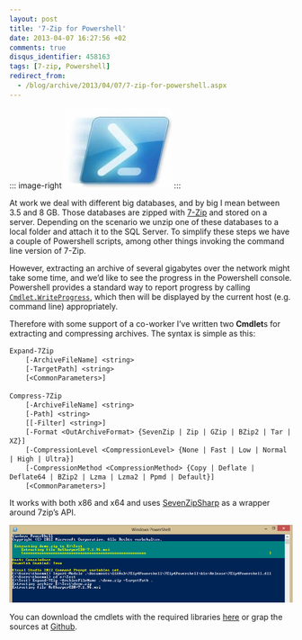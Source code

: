 ```yaml
---
layout: post
title: '7-Zip for Powershell'
date: 2013-04-07 16:27:56 +02
comments: true
disqus_identifier: 458163
tags: [7-zip, Powershell]
redirect_from:
  - /blog/archive/2013/04/07/7-zip-for-powershell.aspx
---
```


::: image-right
![powershell\_logo](/files/archive/powershell_logo.jpg "powershell_logo")
:::

At work we deal with different big databases, and by big I mean between 3.5 and 8 GB. Those databases are zipped with [7-Zip](http://7-zip.org/) and stored on a server. Depending on the scenario we unzip one of these databases to a local folder and attach it to the SQL Server. To simplify these steps we have a couple of Powershell scripts, among other things invoking the command line version of 7-Zip.

However, extracting an archive of several gigabytes over the network might take some time, and we’d like to see the progress in the Powershell console. Powershell provides a standard way to report progress by calling [`Cmdlet.WriteProgress`](http://msdn.microsoft.com/en-us/library/system.management.automation.cmdlet.writeprogress(v=vs.85).aspx), which then will be displayed by the current host (e.g. command line) appropriately.

Therefore with some support of a co-worker I’ve written two **Cmdlet**s for extracting and compressing archives. The syntax is simple as this:

    Expand-7Zip
        [-ArchiveFileName] <string>
        [-TargetPath] <string>
        [<CommonParameters>]

    Compress-7Zip 
        [-ArchiveFileName] <string> 
        [-Path] <string>
        [[-Filter] <string>]
        [-Format <OutArchiveFormat> {SevenZip | Zip | GZip | BZip2 | Tar | XZ}]
        [-CompressionLevel <CompressionLevel> {None | Fast | Low | Normal | High | Ultra}]
        [-CompressionMethod <CompressionMethod> {Copy | Deflate | Deflate64 | BZip2 | Lzma | Lzma2 | Ppmd | Default}]
        [<CommonParameters>]

It works with both x86 and x64 and uses [SevenZipSharp](https://sevenzipsharp.codeplex.com/) as a wrapper around 7zip’s API.

![7zip4powershell](/files/archive/7zip4powershell.png "7zip4powershell")

You can download the cmdlets with the required libraries [here](/files/archive/7Zip4Powershell.zip) or grap the sources at [Github](https://github.com/thoemmi/7Zip4Powershell).

